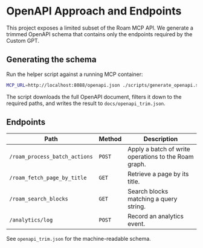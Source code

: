 # OpenAPI Approach and Endpoints

This project exposes a limited subset of the Roam MCP API. We generate a trimmed OpenAPI schema that contains only the endpoints required by the Custom GPT.

## Generating the schema

Run the helper script against a running MCP container:

```bash
MCP_URL=http://localhost:8088/openapi.json ./scripts/generate_openapi.sh
```

The script downloads the full OpenAPI document, filters it down to the required paths, and writes the result to `docs/openapi_trim.json`.

## Endpoints

| Path | Method | Description |
|------|--------|-------------|
| `/roam_process_batch_actions` | `POST` | Apply a batch of write operations to the Roam graph. |
| `/roam_fetch_page_by_title` | `GET`  | Retrieve a page by its title. |
| `/roam_search_blocks` | `GET` | Search blocks matching a query string. |
| `/analytics/log`            | `POST` | Record an analytics event. |

See `openapi_trim.json` for the machine-readable schema.
